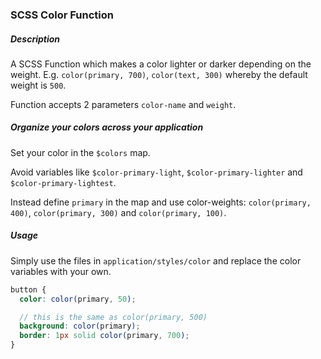 ### SCSS Color Function

##### Description

A SCSS Function which makes a color lighter or darker depending on the weight. E.g. `color(primary, 700)`,
`color(text, 300)` whereby the default weight is `500`.

 Function accepts 2 parameters `color-name` and `weight`.

##### Organize your colors across your application

Set your color in the `$colors` map.

Avoid variables like `$color-primary-light`, `$color-primary-lighter` and `$color-primary-lightest`.

Instead define `primary` in the map and use color-weights: `color(primary, 400)`, `color(primary, 300)` and `color(primary, 100)`.

##### Usage

Simply use the files in `application/styles/color` and replace the color variables with your own.

```scss
button {
  color: color(primary, 50);

  // this is the same as color(primary, 500)
  background: color(primary);
  border: 1px solid color(primary, 700);
}
```
